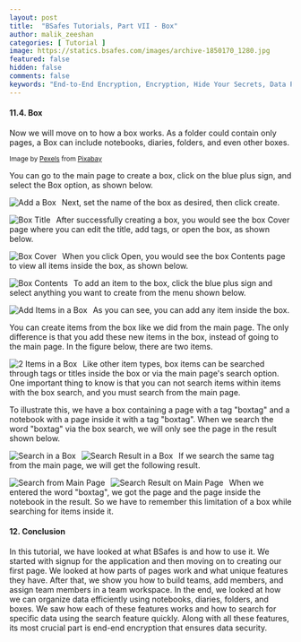 ```yaml
---
layout: post
title:  "BSafes Tutorials, Part VII - Box"
author: malik_zeeshan 
categories: [ Tutorial ]
image: https://statics.bsafes.com/images/archive-1850170_1280.jpg 
featured: false 
hidden: false
comments: false
keywords: "End-to-End Encryption, Encryption, Hide Your Secrets, Data Protection, Note-Taking App,  Backup, Content Management System, Box"
---
```


#### 11.4. Box
Now we will move on to how a box works. As a folder could contain only pages, a Box can include notebooks, diaries, folders, and even other boxes.

<sup>Image by <a href="https://pixabay.com/users/pexels-2286921/">Pexels</a> from <a href="https://pixabay.com/photos/archive-boxes-documents-folders-1850170/">Pixabay</a></sup>

You can go to the main page to create a box, click on the blue plus sign, and select the Box option, as shown below.

<img src="https://statics.bsafes.com/images/Tutorial_11-4-1_v2.png"
     alt="Add a Box"
     style="float: left; margin-right: 10px;" />

Next, set the name of the box as desired, then click create.

<img src="https://statics.bsafes.com/images/Tutorial_11-4-2_v2.png"
     alt="Box Title"
     style="float: left; margin-right: 10px;" />

After successfully creating a box, you would see the box Cover page where you can edit the title, add tags, or open the box, as shown below.

<img src="https://statics.bsafes.com/images/Tutorial_11-4-3_v2.png"
     alt="Box Cover"
     style="float: left; margin-right: 10px;" />

When you click Open, you would see the box Contents page to view all items inside the box, as shown below.

<img src="https://statics.bsafes.com/images/Tutorial_11-4-4_v2.png"
     alt="Box Contents"
     style="float: left; margin-right: 10px;" />

To add an item to the box, click the blue plus sign and select anything you want to create from the menu shown below.

<img src="https://statics.bsafes.com/images/Tutorial_11-4-5_v2.png"
     alt="Add Items in a Box"
     style="float: left; margin-right: 10px;" />

As you can see, you can add any item inside the box.

You can create items from the box like we did from the main page. The only difference is that you add these new items in the box, instead of going to the main page. In the figure below, there are two items.

<img src="https://statics.bsafes.com/images/Tutorial_11-4-6_v2.png"
     alt="2 Items in a Box"
     style="float: left; margin-right: 10px;" />

Like other item types, box items can be searched through tags or titles inside the box or via the main page's search option. One important thing to know is that you can not search items within items with the box search, and you must search from the main page.

To illustrate this, we have a box containing a page with a tag "boxtag" and a notebook with a page inside it with a tag "boxtag". When we search the word "boxtag" via the box search, we will only see the page in the result shown below.

<img src="https://statics.bsafes.com/images/Tutorial_11-4-7_v2.png"
     alt="Search in a Box"
     style="float: left; margin-right: 10px;" />

<img src="https://statics.bsafes.com/images/Tutorial_11-4-8_v2.png"
     alt="Search Result in a Box"
     style="float: left; margin-right: 10px;" />

If we search the same tag from the main page, we will get the following result.

<img src="https://statics.bsafes.com/images/Tutorial_11-4-9_v2.png"
     alt="Search from Main Page"
     style="float: left; margin-right: 10px;" />

<img src="https://statics.bsafes.com/images/Tutorial_11-4-10_v2.png"
     alt="Search Result on Main Page"
     style="float: left; margin-right: 10px;" />

When we entered the word "boxtag", we got the page and the page inside the notebook in the result. So we have to remember this limitation of a box while searching for items inside it.

#### 12. Conclusion
In this tutorial, we have looked at what BSafes is and how to use it. We started with signup for the application and then moving on to creating our first page. We looked at how parts of pages work and what unique features they have. After that, we show you how to build teams, add members, and assign team members in a team workspace. In the end, we looked at how we can organize data efficiently using notebooks, diaries, folders, and boxes. We saw how each of these features works and how to search for specific data using the search feature quickly. Along with all these features, its most crucial part is end-end encryption that ensures data security. 
